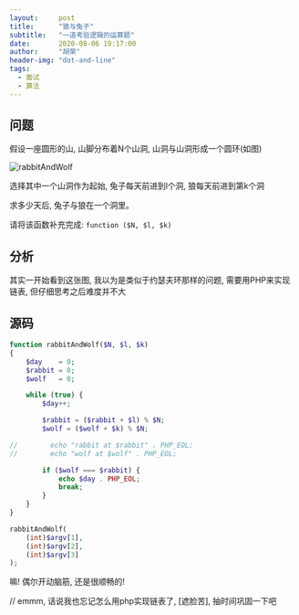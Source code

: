 ```yaml
---
layout:     post
title:      "狼与兔子"
subtitle:   "一道考验逻辑的运算题"
date:       2020-08-06 19:17:00
author:     "胡荣"
header-img: "dot-and-line"
tags:
  - 面试
  - 算法
---
```


## 问题

假设一座圆形的山, 山脚分布着N个山洞, 山洞与山洞形成一个圆环(如图)

![rabbitAndWolf](https://cdn.jsdelivr.net/gh/EPsheep/epsheep.github.io/resource/img/rabbit-and-wolf.png)

选择其中一个山洞作为起始, 兔子每天前进到l个洞, 狼每天前进到第k个洞

求多少天后, 兔子与狼在一个洞里。

请将该函数补充完成: ``` function ($N, $l, $k) ```

## 分析
其实一开始看到这张图, 我以为是类似于约瑟夫环那样的问题, 需要用PHP来实现链表, 但仔细思考之后难度并不大

## 源码
```php
function rabbitAndWolf($N, $l, $k)
{
    $day    = 0;
    $rabbit = 0;
    $wolf   = 0;

    while (true) {
        $day++;

        $rabbit = ($rabbit + $l) % $N;
        $wolf = ($wolf + $k) % $N;

//        echo "rabbit at $rabbit" . PHP_EOL;
//        echo "wolf at $wolf" . PHP_EOL;

        if ($wolf === $rabbit) {
            echo $day . PHP_EOL;
            break;
        }
    }
}

rabbitAndWolf(
    (int)$argv[1],
    (int)$argv[2],
    (int)$argv[3]
);
```

嘛! 偶尔开动脑筋, 还是很顺畅的!

// emmm, 话说我也忘记怎么用php实现链表了, [遮脸苦\], 抽时间巩固一下吧